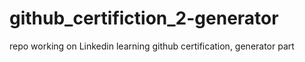 # github_certifiction_2-generator
repo working on Linkedin learning github certification, generator part
